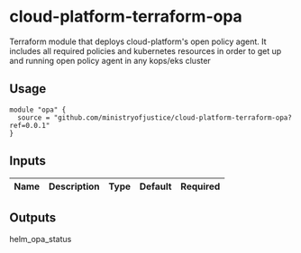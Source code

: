 # cloud-platform-terraform-opa

Terraform module that deploys cloud-platform's open policy agent. It includes all required policies and kubernetes resources in order to get up and running open policy agent in any kops/eks cluster

## Usage

```hcl
module "opa" {
  source = "github.com/ministryofjustice/cloud-platform-terraform-opa?ref=0.0.1"
}
```

## Inputs

| Name                         | Description                                        | Type | Default | Required |
|------------------------------|----------------------------------------------------|:----:|:-------:|:--------:|

## Outputs

helm_opa_status
